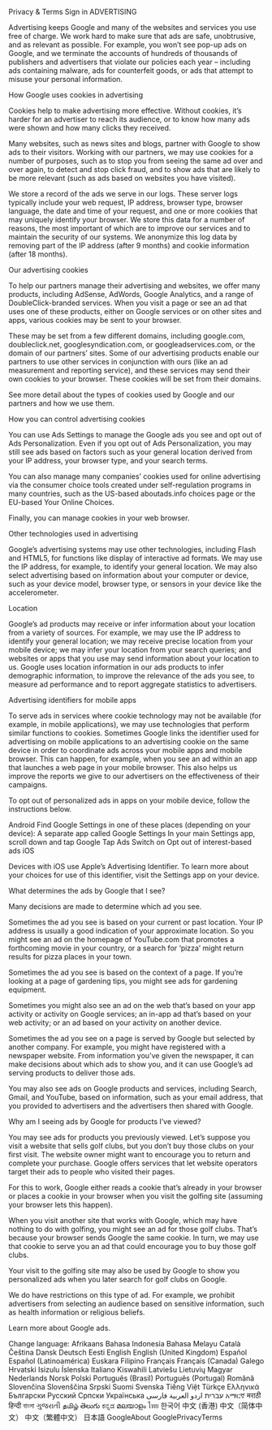 Privacy & Terms
Sign in
ADVERTISING

Advertising keeps Google and many of the websites and services you use free of charge. We work hard to make sure that ads are safe, unobtrusive, and as relevant as possible. For example, you won’t see pop-up ads on Google, and we terminate the accounts of hundreds of thousands of publishers and advertisers that violate our policies each year – including ads containing malware, ads for counterfeit goods, or ads that attempt to misuse your personal information.

How Google uses cookies in advertising

Cookies help to make advertising more effective. Without cookies, it’s harder for an advertiser to reach its audience, or to know how many ads were shown and how many clicks they received.

Many websites, such as news sites and blogs, partner with Google to show ads to their visitors. Working with our partners, we may use cookies for a number of purposes, such as to stop you from seeing the same ad over and over again, to detect and stop click fraud, and to show ads that are likely to be more relevant (such as ads based on websites you have visited).

We store a record of the ads we serve in our logs. These server logs typically include your web request, IP address, browser type, browser language, the date and time of your request, and one or more cookies that may uniquely identify your browser. We store this data for a number of reasons, the most important of which are to improve our services and to maintain the security of our systems. We anonymize this log data by removing part of the IP address (after 9 months) and cookie information (after 18 months).

Our advertising cookies

To help our partners manage their advertising and websites, we offer many products, including AdSense, AdWords, Google Analytics, and a range of DoubleClick-branded services. When you visit a page or see an ad that uses one of these products, either on Google services or on other sites and apps, various cookies may be sent to your browser.

These may be set from a few different domains, including google.com, doubleclick.net, googlesyndication.com, or googleadservices.com, or the domain of our partners’ sites. Some of our advertising products enable our partners to use other services in conjunction with ours (like an ad measurement and reporting service), and these services may send their own cookies to your browser. These cookies will be set from their domains.

See more detail about the types of cookies used by Google and our partners and how we use them.

How you can control advertising cookies

You can use Ads Settings to manage the Google ads you see and opt out of Ads Personalization. Even if you opt out of Ads Personalization, you may still see ads based on factors such as your general location derived from your IP address, your browser type, and your search terms.

You can also manage many companies’ cookies used for online advertising via the consumer choice tools created under self-regulation programs in many countries, such as the US-based aboutads.info choices page or the EU-based Your Online Choices.

Finally, you can manage cookies in your web browser.

Other technologies used in advertising

Google’s advertising systems may use other technologies, including Flash and HTML5, for functions like display of interactive ad formats. We may use the IP address, for example, to identify your general location. We may also select advertising based on information about your computer or device, such as your device model, browser type, or sensors in your device like the accelerometer.

Location

Google’s ad products may receive or infer information about your location from a variety of sources. For example, we may use the IP address to identify your general location; we may receive precise location from your mobile device; we may infer your location from your search queries; and websites or apps that you use may send information about your location to us. Google uses location information in our ads products to infer demographic information, to improve the relevance of the ads you see, to measure ad performance and to report aggregate statistics to advertisers.

Advertising identifiers for mobile apps

To serve ads in services where cookie technology may not be available (for example, in mobile applications), we may use technologies that perform similar functions to cookies. Sometimes Google links the identifier used for advertising on mobile applications to an advertising cookie on the same device in order to coordinate ads across your mobile apps and mobile browser. This can happen, for example, when you see an ad within an app that launches a web page in your mobile browser. This also helps us improve the reports we give to our advertisers on the effectiveness of their campaigns.

To opt out of personalized ads in apps on your mobile device, follow the instructions below.

Android
Find Google Settings in one of these places (depending on your device):
A separate app called Google Settings
In your main Settings app, scroll down and tap Google
Tap Ads
Switch on Opt out of interest-based ads
iOS

Devices with iOS use Apple’s Advertising Identifier. To learn more about your choices for use of this identifier, visit the Settings app on your device.

What determines the ads by Google that I see?

Many decisions are made to determine which ad you see.

Sometimes the ad you see is based on your current or past location. Your IP address is usually a good indication of your approximate location. So you might see an ad on the homepage of YouTube.com that promotes a forthcoming movie in your country, or a search for ‘pizza’ might return results for pizza places in your town.

Sometimes the ad you see is based on the context of a page. If you’re looking at a page of gardening tips, you might see ads for gardening equipment.

Sometimes you might also see an ad on the web that’s based on your app activity or activity on Google services; an in-app ad that’s based on your web activity; or an ad based on your activity on another device.

Sometimes the ad you see on a page is served by Google but selected by another company. For example, you might have registered with a newspaper website. From information you’ve given the newspaper, it can make decisions about which ads to show you, and it can use Google’s ad serving products to deliver those ads.

You may also see ads on Google products and services, including Search, Gmail, and YouTube, based on information, such as your email address, that you provided to advertisers and the advertisers then shared with Google.

Why am I seeing ads by Google for products I’ve viewed?

You may see ads for products you previously viewed. Let’s suppose you visit a website that sells golf clubs, but you don’t buy those clubs on your first visit. The website owner might want to encourage you to return and complete your purchase. Google offers services that let website operators target their ads to people who visited their pages.

For this to work, Google either reads a cookie that’s already in your browser or places a cookie in your browser when you visit the golfing site (assuming your browser lets this happen).

When you visit another site that works with Google, which may have nothing to do with golfing, you might see an ad for those golf clubs. That’s because your browser sends Google the same cookie. In turn, we may use that cookie to serve you an ad that could encourage you to buy those golf clubs.

Your visit to the golfing site may also be used by Google to show you personalized ads when you later search for golf clubs on Google.

We do have restrictions on this type of ad. For example, we prohibit advertisers from selecting an audience based on sensitive information, such as health information or religious beliefs.

Learn more about Google ads.

Change language:
Afrikaans
Bahasa Indonesia
Bahasa Melayu
Català
Čeština
Dansk
Deutsch
Eesti
English
English (United Kingdom)
Español
Español (Latinoamérica)
Euskara
Filipino
Français
Français (Canada)
Galego
Hrvatski
Isizulu
Íslenska
Italiano
Kiswahili
Latviešu
Lietuvių
Magyar
Nederlands
Norsk
Polski
Português (Brasil)
Português (Portugal)
Română
Slovenčina
Slovenščina
Srpski
Suomi
Svenska
Tiếng Việt
Türkçe
Ελληνικά
Български
Русский
Српски
Українська
‫עברית‬
‫اردو‬
‫العربية‬
‫فارسی‬
አማርኛ
मराठी
हिन्दी
বাংলা
ગુજરાતી
தமிழ்
తెలుగు
ಕನ್ನಡ
മലയാളം
ไทย
한국어
中文 (香港)
中文（简体中文）
中文（繁體中文）
日本語
GoogleAbout GooglePrivacyTerms